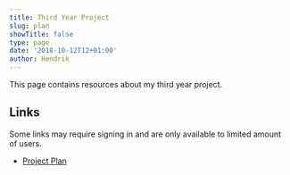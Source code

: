 ```yaml
---
title: Third Year Project
slug: plan
showTitle: false
type: page
date: '2018-10-12T12+01:00'
author: Hendrik
---
```

This page contains resources about my third year project.

## Links

Some links may require signing in and are only available to limited amount of users.

* [Project Plan](https://docs.google.com/document/d/1Pn1bz6TWPghMwD-MXuJIdXS-RvG5jRZGlIzmMho5Xic/edit)
